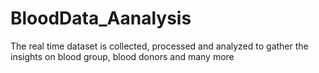 # BloodData_Aanalysis
The real time dataset is collected, processed and analyzed to gather the insights on blood group, blood donors and many more 
